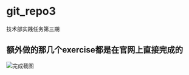 # git_repo3
技术部实践任务第三期
## 额外做的那几个exercise都是在官网上直接完成的
![完成截图]([img/额外任务完成.png](https://picture.gptkong.com/20250122/1908ad447dce5d4c8e9450d4952ee8dcc9.png))

